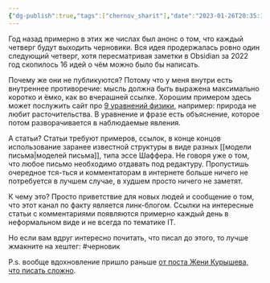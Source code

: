 ```yaml
---
{"dg-publish":true,"tags":["chernov_sharit"],"date":"2023-01-26T20:35:17+04:00","modified_at":"2023-01-26T21:02:25+04:00","published_at":"2023-01-26T21:05:07+04:00","permalink":"/chernov-sharit/2023-01-26-idei-chernovikov/","dgPassFrontmatter":true}
---
```



Год назад примерно в этих же числах был анонс о том, что каждый четверг будут выходить черновики. Вся идея продержалась ровно один следующий четверг, хотя пересматривая заметки в Obsidian за 2022 год скопилось 16 идей о чём можно было бы написать.

Почему же они не публикуются? Потому что у меня внутри есть внутреннее противоречие: мысль должна быть выражена максимально коротко и ёмко, как во вчерашней ссылке. Хорошим примером здесь может послужить сайт про [9 уравнений физики](https://www.motionmountain.net/9lines.html), например: природа не любит расточительства. В уравнение и фразе есть объяснение, которое потом разворачивается в наблюдаемые явления.

А статьи? Статьи требуют примеров, ссылок, в конце концов использование заранее известной структуры в виде разных [[модели письма|моделей письма]], типа эссе Шаффера. Не говоря уже о том, что любое письмо необходимо отдавать под редактуру. Пропустишь очередное тся-ться и комментаторам в интернете больше ничего не потребуется в лучшем случае, в худшем просто ничего не заметят.

К чему это? Просто приветствие для новых людей и сообщение о том, что этот канал по факту является линк-блогом. Ссылки на интересные статьи с комментариями появляются примерно каждый день в неформальном виде и не всегда по тематике IT.  

Но если вам вдруг интересно почитать, что писал до этого, то лучше жмакните на хештег:
#черновик 

P.s. вообще вдохновление пришло раньше [от поста Жени Курышева, что писать сложно](https://t.me/tasteofrain/119).
